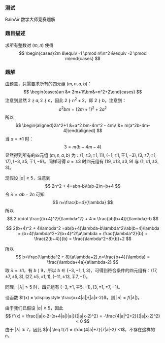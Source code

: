 ### 测试

RainAir 数学大师竞赛题解

### 题目描述

求所有整数对 $(m,n)$ 使得
$$
\begin{cases}2m &\equiv -1 \pmod n\\n^2 &\equiv -2 \pmod m\end{cases}
$$

### 题解

由题意，只需要求所有的四元组 $(m,n,a,b)$：
$$
\begin{cases}an &= 2m+1\\bm&=n^2+2\end{cases}
$$
注意到显然 $2 \nmid a, 2 \nmid n$，因此 $2 \nmid n^2 + 2$，即 $2 \nmid b$。注意到：
$$
a^2 bm=(2m+1)^2 + 2a^2
$$
所以
$$
\begin{aligned}2a^2+1 &=a^2 bm-4m^2 - 4m\\		&= m(a^2b-4m-4)\end{aligned}
$$
当 $a = \pm1$ 时：
$$
3=m(b-4m-4)
$$
显然得到所有的四元组 $(m,n,a,b)$ 为：$(1,\pm 3, \pm 1,11), (-1, \pm 1, \mp 1, -3),(3,\pm 7, \pm 1 ,17),(-3, \pm 5, \mp 1 ,-9)$。同样可得 $a=\pm3$ 时四元组有 $(19, \pm 13, \pm 3, 9)$ 与 $(1, \pm 1, \pm 3, 3)$。

现假设 $|a| \geq 5$，注意到
$$
2n^2 + 4=abn-b\\(ab-2)n=b+4
$$
令 $\lambda = ab-2n$ 可知
$$
n=\frac{b+4}{\lambda}
$$
所以
$$
2 \cdot \frac{(b+4)^2}{\lambda^2} + 4 = \frac{ab(b+4)}{\lambda}-b
$$

$$
2(b+4)^2 + 4\lambda^2 =ab(b+4)\lambda-b\lambda^2\\ab(b+4)\lambda = (b+4)\lambda^2+2(b+4)^2\\a\lambda = \frac{\lambda^2}{b} + \frac{2(b+4)}{b} = \frac{\lambda^2+8}{b}+2
$$

所以
$$
b=\frac{\lambda^2 + 8}{a\lambda+2},n=\frac{b+4}{\lambda} = \frac{\lambda+4a}{a\lambda-2}
$$
取 $\lambda = \pm1$，有 $b \mid 9$，所以 $b \in \{-3, -1, 1, 3\}$，可得到符合条件的四元组有：$(17, \pm 7, \pm 5, 3), (27, \pm 5, \pm 1, 1), (-11, \pm 13, \mp 7, -1)$。

同理，$|\lambda| \leq 5$ 时，四元组有 $(-3, \pm 1, \mp 5, -1), (3, \pm 1, \pm 7, -1)$。

设函数 $f(x) = \displaystyle \frac{x+4|a|}{|a|x-2}$，则 $|n|=f(|\lambda|)$。

 由于我们已假设 $|a| \geq 5$，因此
$$
f'(x) = \frac{|a|x-2-(x+4|a|)|a|}{(|a|x-2)^2} = -\frac{4|a|^2+2}{(|a|x-2)^2} < 0
$$
由于 $|\lambda| \geq 7$，因此 $|n| \leq f(7) = \frac{4|a|+7}{7|a|-2} <1$，不存在这样的 $n$。







